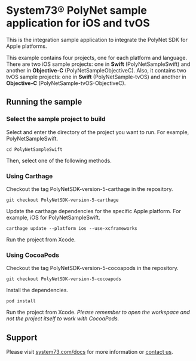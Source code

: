 # System73® PolyNet sample application for iOS and tvOS

This is the integration sample application to integrate the PolyNet SDK for Apple platforms.

This example contains four projects, one for each platform and language. There are two iOS sample projects: one in **Swift** (PolyNetSampleSwift) and another in **Objective-C** (PolyNetSampleObjectiveC). Also, it contains two tvOS sample projects: one in **Swift** (PolyNetSample-tvOS) and another in **Objective-C** (PolyNetSample-tvOS-ObjectiveC).

## Running the sample

### Select the sample project to build

Select and enter the directory of the project you want to run. For example, PolyNetSampleSwift.

```shell
cd PolyNetSampleSwift
```

Then, select one of the following methods.

### Using Carthage

Checkout the tag PolyNetSDK-version-5-carthage in the repository.

```shell
git checkout PolyNetSDK-version-5-carthage
```

Update the carthage dependencies for the specific Apple platform. For example, iOS for PolyNetSampleSwift.

```shell
carthage update --platform ios --use-xcframeworks
```

Run the project from Xcode.

### Using CocoaPods

Checkout the tag PolyNetSDK-version-5-cocoapods in the repository.

```shell
git checkout PolyNetSDK-version-5-cocoapods
```

Install the dependencies.

```shell
pod install
```

Run the project from Xcode. *Please remember to open the workspace and not the project itself to work with CocoaPods.*

## Support

Please visit [system73.com/docs](https://www.system73.com/docs/) for more information or [contact us](mailto:support@system73.com).

